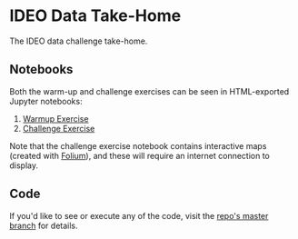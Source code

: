 # IDEO Data Take-Home
The IDEO data challenge take-home.

## Notebooks
Both the warm-up and challenge exercises can be seen in HTML-exported Jupyter notebooks:
1. [Warmup Exercise](https://github.com/kenben/ideo_ds/blob/gh-pages/html/warmup_exercise.html)
2. [Challenge Exercise](https://github.com/kenben/ideo_ds/blob/gh-pages/html/challenge_exercise.html)

Note that the challenge exercise notebook contains interactive maps (created with [Folium](https://github.com/python-visualization/folium)), and these will require an internet connection to display.

## Code
If you'd like to see or execute any of the code, visit the [repo's master branch](https://github.com/kenben/ideo_ds) for details.
